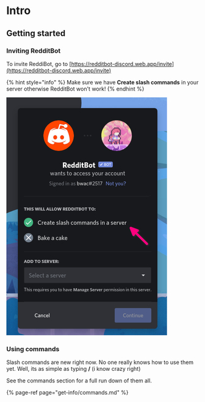 # Intro

## Getting started

### Inviting RedditBot

To invite ReddiBot, go to [https://redditbot-discord.web.app/invite](https://redditbot-discord.web.app/invite)

{% hint style="info" %}
Make sure we have **Create slash commands** in your server otherwise RedditBot won't work!
{% endhint %}

![](.gitbook/assets/image%20%281%29.png)

### Using commands

Slash commands are new right now. No one really knows how to use them yet. Well, its as simple as typing **/** \(i know crazy right\)

See the commands section for a full run down of them all.

{% page-ref page="get-info/commands.md" %}

